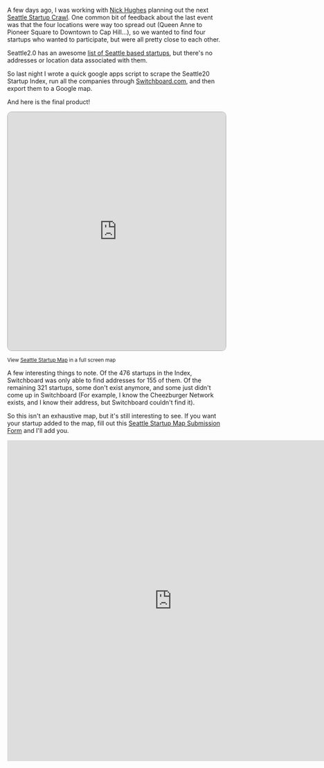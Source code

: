 A few days ago, I was working with [Nick Hughes](http://soentrepreneurial.com/ "So Entrepreneurial by Nick Hughes") planning out the next [Seattle Startup Crawl](http://soentrepreneurial.com/2011/08/11/food-drink-and-tech-the-seattle-startup-crawl-is-friday-august-26th-starting-at-5pm/ "Seattle Startup Crawl"). One common bit of feedback about the last event was that the four locations were way too spread out (Queen Anne to Pioneer Square to Downtown to Cap Hill...), so we wanted to find four startups who wanted to participate, but were all pretty close to each other.

Seattle2.0 has an awesome [list of Seattle based startups](http://www.seattle20.com/startup-index.aspx "Seattle Startups"), but there's no addresses or location data associated with them.

So last night I wrote a quick google apps script to scrape the Seattle20 Startup Index, run all the companies through [Switchboard.com](http://switchboard.com "Address Reverse Lookup Service"), and then export them to a Google map.

And here is the final product!

<iframe src="http://batchgeo.com/map/5b141fa59e30b20e6dbcbddc03d16b5e" frameborder="0" width="100%" height="550" style="border:1px solid #aaa;border-radius:10px;"></iframe></p> <p><small>View <a href="http://batchgeo.com/map/5b141fa59e30b20e6dbcbddc03d16b5e">Seattle Startup Map</a> in a full screen map</small>

A few interesting things to note. Of the 476 startups in the Index, Switchboard was only able to find addresses for 155 of them. Of the remaining 321 startups, some don't exist anymore, and some just didn't come up in Switchboard (For example, I know the Cheezburger Network exists, and I know their address, but Switchboard couldn't find it).

So this isn't an exhaustive map, but it's still interesting to see. If you want your startup added to the map, fill out this [Seattle Startup Map Submission Form](https://docs.google.com/spreadsheet/embeddedform?formkey=dFo5OFkyTlJISXBGbFpvejRwVk96aVE6MQ "Seattle Startup Map Submission Form") and I'll add you.

<iframe src="https://docs.google.com/spreadsheet/embeddedform?formkey=dFo5OFkyTlJISXBGbFpvejRwVk96aVE6MQ" width="760" height="740" frameborder="0" marginheight="0" marginwidth="0">Loading...</iframe>
